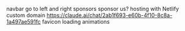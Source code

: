 navbar go to left and right
sponsors
sponsor us?
hosting with Netlify
custom domain
https://claude.ai/chat/2ab1f693-e60b-4f10-8c8a-1a497ae591fc
favicon
loading animations
